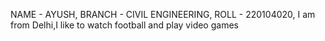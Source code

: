 NAME - AYUSH,
BRANCH - CIVIL ENGINEERING,
ROLL - 220104020,
I am from Delhi,I like to watch football and play video games
